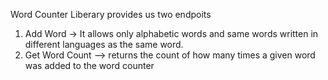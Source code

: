 Word Counter Liberary provides us two endpoits 
1. Add Word -> It allows only alphabetic words and same words written in different languages as the same word.
2. Get Word Count --> returns the count of how many times a given word was added to the word counter

